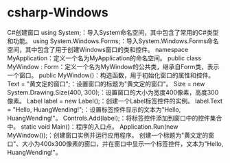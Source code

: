 # csharp-Windows
C#创建窗口
using System;：导入System命名空间，其中包含了常用的C#类型和功能。
using System.Windows.Forms;：导入System.Windows.Forms命名空间，其中包含了用于创建Windows窗口的类和控件。
namespace MyApplication：定义一个名为MyApplication的命名空间。
public class MyWindow : Form：定义一个名为MyWindow的公共类，继承自Form类，表示一个窗口。
public MyWindow()：构造函数，用于初始化窗口的属性和控件。
Text = "黄文定的窗口";：设置窗口的标题为"黄文定的窗口"。
Size = new System.Drawing.Size(400, 300);：设置窗口的大小为宽度400像素，高度300像素。
Label label = new Label();：创建一个Label标签控件的实例。
label.Text = "Hello, HuangWending!";：设置标签控件显示的文本为"Hello, HuangWending!"。
Controls.Add(label);：将标签控件添加到窗口中的控件集合中。
static void Main()：程序的入口点。
Application.Run(new MyWindow());：创建窗口实例并运行应用程序。
创建一个标题为"黄文定的窗口"、大小为400x300像素的窗口，并在窗口中显示一个标签控件，文本为"Hello, HuangWending!"。
